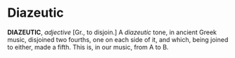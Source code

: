 # Diazeutic

**DIAZEUTIC**, _adjective_ \[Gr., to disjoin.\] A _diazeutic_ tone, in ancient Greek music, disjoined two fourths, one on each side of it, and which, being joined to either, made a fifth. This is, in our music, from A to B.